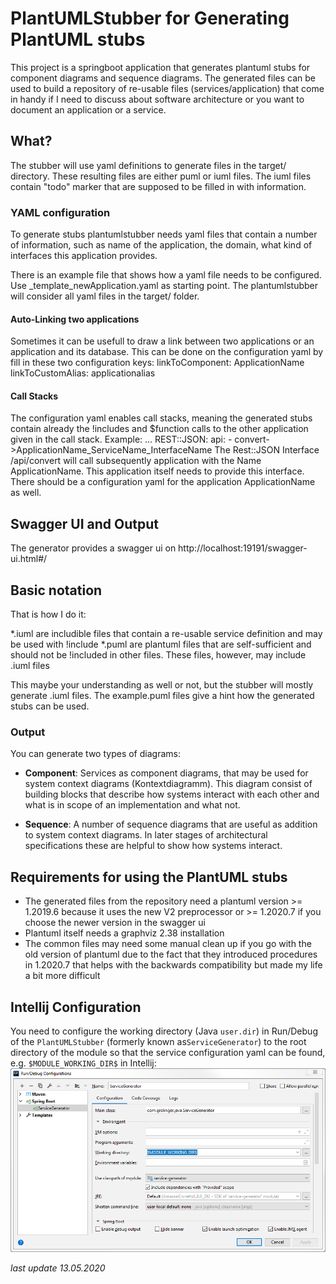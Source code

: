 # PlantUMLStubber for Generating PlantUML stubs

This project is a springboot application that generates plantuml stubs for component diagrams and sequence diagrams. The generated files can be used to build a repository of re-usable files (services/application) that come in handy if I need to discuss about software architecture or you want to document an application or a service.

## What?
The stubber will use yaml definitions to generate files in the target/ directory. These resulting files are either puml or iuml files. The iuml files contain "todo" marker that are supposed to be filled in with information. 

### YAML configuration
To generate stubs plantumlstubber needs yaml files that contain a number of information, such as name of the application, the domain, what kind of interfaces this application provides.

There is an example file that shows how a yaml file needs to be configured. Use _template_newApplication.yaml as starting point.
The plantumlstubber will consider all yaml files in the target/ folder.

#### Auto-Linking two applications
Sometimes it can be usefull to draw a link between two applications or an application and its database. This can be done on the configuration yaml by fill in these two configuration keys:
linkToComponent: ApplicationName
linkToCustomAlias: applicationalias

#### Call Stacks
The configuration yaml enables call stacks, meaning the generated stubs contain already the !includes and $function calls to the other application given in the call stack. 
Example:
...
   REST::JSON:
        api: 
            - convert->ApplicationName_ServiceName_InterfaceName
The Rest::JSON Interface /api/convert will call subsequently application with the Name ApplicationName. This application itself needs to provide this interface. There should be a configuration yaml for the application ApplicationName as well.

## Swagger UI and Output
The generator provides a swagger ui on http://localhost:19191/swagger-ui.html#/

## Basic notation
That is how I do it:

*.iuml are includible files that contain a re-usable service definition and may be used with !include
*.puml are plantuml files that are self-sufficient and should not be !included in other files. These files, however, may include .iuml files

This maybe your understanding as well or not, but the stubber will mostly generate .iuml files. The example.puml files give a hint how the generated stubs can be used.

### Output

You can generate two types of diagrams:
* **Component**: Services as component diagrams, that may be used for system context diagrams (Kontextdiagramm). This diagram consist of building blocks that describe how systems interact with each other and what is in scope of an implementation and what not.

* **Sequence**: A number of sequence diagrams that are useful as addition to system context diagrams. In later stages of architectural specifications these are helpful to show how systems interact.


## Requirements for using the PlantUML stubs
* The generated files from the repository need a plantuml version >= 1.2019.6 because it uses the new V2 preprocessor or >= 1.2020.7 if you choose the newer version in the swagger ui
* Plantuml itself needs a graphviz 2.38 installation
* The common files may need some manual clean up if you go with the old version of plantuml due to the fact that they introduced procedures in 1.2020.7 that helps with the backwards compatibility but made my life a bit more difficult 

## Intellij Configuration

You need to configure the working directory  (Java `user.dir`) in Run/Debug of the `PlantUMLStubber` 
(formerly known as`ServiceGenerator`) to the root directory of the module so that the service 
configuration yaml can be found, 
e.g. `$MODULE_WORKING_DIR$` in Intellij: ![](Intellij_Config.png)

_last update 13.05.2020_
